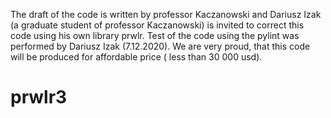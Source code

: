 The draft of the code is written by professor Kaczanowski and Dariusz Izak (a graduate student of professor Kaczanowski) is invited to correct this code using his own library prwlr. Test of the code using the pylint was performed by Dariusz Izak (7.12.2020). We are very proud, that this code will be produced for affordable
price ( less than 30 000 usd).


# prwlr3
